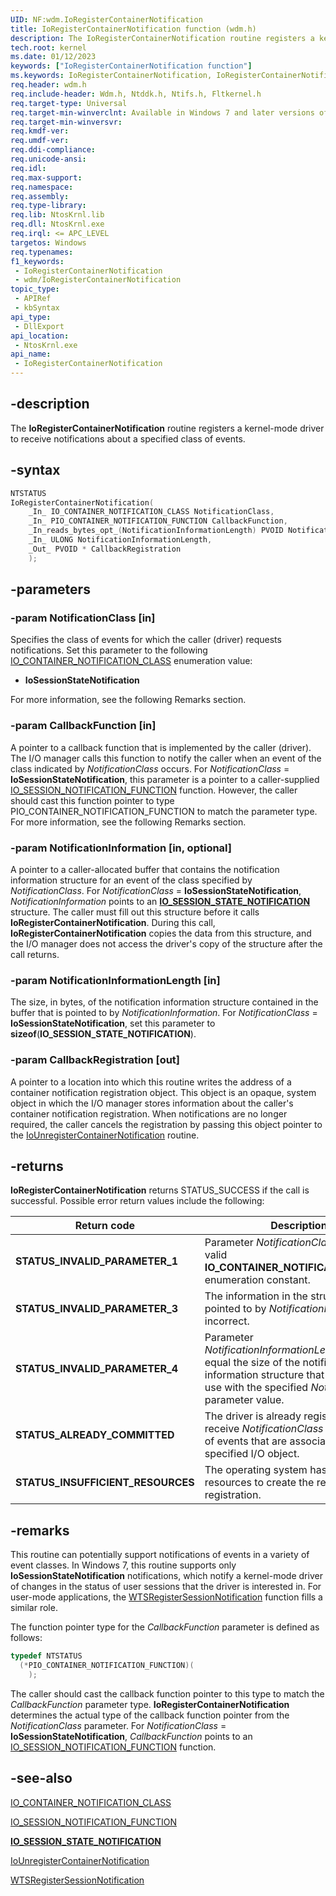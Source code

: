 ```yaml
---
UID: NF:wdm.IoRegisterContainerNotification
title: IoRegisterContainerNotification function (wdm.h)
description: The IoRegisterContainerNotification routine registers a kernel-mode driver to receive notifications about a specified class of events.
tech.root: kernel
ms.date: 01/12/2023
keywords: ["IoRegisterContainerNotification function"]
ms.keywords: IoRegisterContainerNotification, IoRegisterContainerNotification routine [Kernel-Mode Driver Architecture], k104_f99c2826-04ed-4aa6-9f19-6f97953eda31.xml, kernel.ioregistercontainernotification, wdm/IoRegisterContainerNotification
req.header: wdm.h
req.include-header: Wdm.h, Ntddk.h, Ntifs.h, Fltkernel.h
req.target-type: Universal
req.target-min-winverclnt: Available in Windows 7 and later versions of the Windows operating system.
req.target-min-winversvr: 
req.kmdf-ver: 
req.umdf-ver: 
req.ddi-compliance: 
req.unicode-ansi: 
req.idl: 
req.max-support: 
req.namespace: 
req.assembly: 
req.type-library: 
req.lib: NtosKrnl.lib
req.dll: NtosKrnl.exe
req.irql: <= APC_LEVEL
targetos: Windows
req.typenames: 
f1_keywords:
 - IoRegisterContainerNotification
 - wdm/IoRegisterContainerNotification
topic_type:
 - APIRef
 - kbSyntax
api_type:
 - DllExport
api_location:
 - NtosKrnl.exe
api_name:
 - IoRegisterContainerNotification
---
```


## -description

The **IoRegisterContainerNotification** routine registers a kernel-mode driver to receive notifications about a specified class of events.

## -syntax

```cpp
NTSTATUS
IoRegisterContainerNotification(
    _In_ IO_CONTAINER_NOTIFICATION_CLASS NotificationClass,
    _In_ PIO_CONTAINER_NOTIFICATION_FUNCTION CallbackFunction,
    _In_reads_bytes_opt_(NotificationInformationLength) PVOID NotificationInformation,
    _In_ ULONG NotificationInformationLength,
    _Out_ PVOID * CallbackRegistration
    );
```

## -parameters

### -param NotificationClass [in]

Specifies the class of events for which the caller (driver) requests notifications. Set this parameter to the following [IO_CONTAINER_NOTIFICATION_CLASS](./ne-wdm-_io_container_notification_class.md) enumeration value:

- **IoSessionStateNotification**

For more information, see the following Remarks section.

### -param CallbackFunction [in]

A pointer to a callback function that is implemented by the caller (driver). The I/O manager calls this function to notify the caller when an event of the class indicated by *NotificationClass* occurs. For *NotificationClass* = **IoSessionStateNotification**, this parameter is a pointer to a caller-supplied [IO_SESSION_NOTIFICATION_FUNCTION](./nc-wdm-io_session_notification_function.md) function. However, the caller should cast this function pointer to type PIO_CONTAINER_NOTIFICATION_FUNCTION to match the parameter type. For more information, see the following Remarks section.

### -param NotificationInformation [in, optional]

A pointer to a caller-allocated buffer that contains the notification information structure for an event of the class specified by *NotificationClass*. For *NotificationClass* = **IoSessionStateNotification**, *NotificationInformation* points to an [**IO_SESSION_STATE_NOTIFICATION**](./ns-wdm-_io_session_state_notification.md) structure. The caller must fill out this structure before it calls **IoRegisterContainerNotification**. During this call, **IoRegisterContainerNotification** copies the data from this structure, and the I/O manager does not access the driver's copy of the structure after the call returns.

### -param NotificationInformationLength [in]

The size, in bytes, of the notification information structure contained in the buffer that is pointed to by *NotificationInformation*. For *NotificationClass* = **IoSessionStateNotification**, set this parameter to **sizeof**(**IO_SESSION_STATE_NOTIFICATION**).

### -param CallbackRegistration [out]

A pointer to a location into which this routine writes the address of a container notification registration object. This object is an opaque, system object in which the I/O manager stores information about the caller's container notification registration. When notifications are no longer required, the caller cancels the registration by passing this object pointer to the [IoUnregisterContainerNotification](./nf-wdm-iounregistercontainernotification.md) routine.

## -returns

**IoRegisterContainerNotification** returns STATUS_SUCCESS if the call is successful. Possible error return values include the following:

| Return code | Description |
|---|---|
| **STATUS_INVALID_PARAMETER_1** | Parameter *NotificationClass* is not a valid **IO_CONTAINER_NOTIFICATION_CLASS** enumeration constant. |
| **STATUS_INVALID_PARAMETER_3** | The information in the structure that is pointed to by *NotificationInformation* is incorrect. |
| **STATUS_INVALID_PARAMETER_4** | Parameter *NotificationInformationLength* does not equal the size of the notification information structure that is required for use with the specified *NotificationClass* parameter value. |
| **STATUS_ALREADY_COMMITTED** | The driver is already registered to receive *NotificationClass* notifications of events that are associated with the specified I/O object. |
| **STATUS_INSUFFICIENT_RESOURCES** | The operating system has insufficient resources to create the requested registration. |

## -remarks

This routine can potentially support notifications of events in a variety of event classes. In Windows 7, this routine supports only **IoSessionStateNotification** notifications, which notify a kernel-mode driver of changes in the status of user sessions that the driver is interested in. For user-mode applications, the [WTSRegisterSessionNotification](/windows/win32/api/wtsapi32/nf-wtsapi32-wtsregistersessionnotification) function fills a similar role.

The function pointer type for the *CallbackFunction* parameter is defined as follows:

```cpp
typedef NTSTATUS
  (*PIO_CONTAINER_NOTIFICATION_FUNCTION)(
    );
```

The caller should cast the callback function pointer to this type to match the *CallbackFunction* parameter type. **IoRegisterContainerNotification** determines the actual type of the callback function pointer from the *NotificationClass* parameter. For *NotificationClass* = **IoSessionStateNotification**, *CallbackFunction* points to an [IO_SESSION_NOTIFICATION_FUNCTION](./nc-wdm-io_session_notification_function.md) function.

## -see-also

[IO_CONTAINER_NOTIFICATION_CLASS](./ne-wdm-_io_container_notification_class.md)

[IO_SESSION_NOTIFICATION_FUNCTION](./nc-wdm-io_session_notification_function.md)

[**IO_SESSION_STATE_NOTIFICATION**](./ns-wdm-_io_session_state_notification.md)

[IoUnregisterContainerNotification](./nf-wdm-iounregistercontainernotification.md)

[WTSRegisterSessionNotification](/windows/win32/api/wtsapi32/nf-wtsapi32-wtsregistersessionnotification)